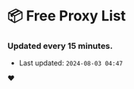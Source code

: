 # :package: Free Proxy List
### Updated every 15 minutes.

- Last updated: `2024-08-03 04:47`

:heart:
